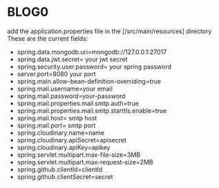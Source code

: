 # BLOG0

add the application.properties file in the [/src/main/resources] directory
These are the current fields:
- spring.data.mongodb.uri=mongodb://127.0.0.1:27017
- spring.data.jwt.secret= your jwt secret
- spring.security.user.password= your spring password
- server.port=8080 your port
- spring.main.allow-bean-definition-overriding=true
- spring.mail.username=your email
- spring.mail.password=your-password
- spring.mail.properties.mail.smtp.auth=true
- spring.mail.properties.mail.smtp.starttls.enable=true
- spring.mail.host= smtp host
- spring.mail.port= smtp port
- spring.cloudinary.name=name
- spring.cloudinary.apiSecret=apisecret
- spring.cloudinary.apiKey=apikey
- spring.servlet.multipart.max-file-size=3MB
- spring.servlet.multipart.max-request-size=2MB
- spring.github.clientId=clientId
- spring.github.clientSecret=secret